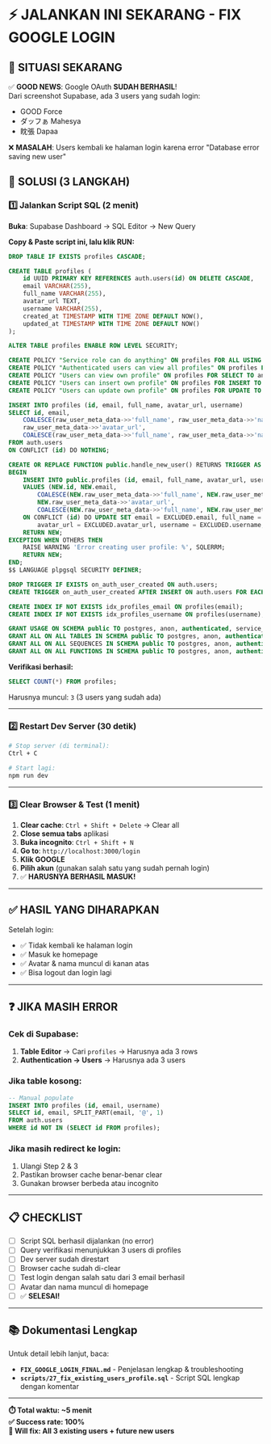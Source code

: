# ⚡ JALANKAN INI SEKARANG - FIX GOOGLE LOGIN

## 📍 SITUASI SEKARANG

✅ **GOOD NEWS**: Google OAuth **SUDAH BERHASIL**!  
Dari screenshot Supabase, ada 3 users yang sudah login:

- GOOD Force
- ダッフぁ Mahesya
- 眈張 Dapaa

❌ **MASALAH**: Users kembali ke halaman login karena error "Database error saving new user"

## 🎯 SOLUSI (3 LANGKAH)

### 1️⃣ Jalankan Script SQL (2 menit)

**Buka**: Supabase Dashboard → SQL Editor → New Query

**Copy & Paste script ini, lalu klik RUN:**

```sql
DROP TABLE IF EXISTS profiles CASCADE;

CREATE TABLE profiles (
    id UUID PRIMARY KEY REFERENCES auth.users(id) ON DELETE CASCADE,
    email VARCHAR(255),
    full_name VARCHAR(255),
    avatar_url TEXT,
    username VARCHAR(255),
    created_at TIMESTAMP WITH TIME ZONE DEFAULT NOW(),
    updated_at TIMESTAMP WITH TIME ZONE DEFAULT NOW()
);

ALTER TABLE profiles ENABLE ROW LEVEL SECURITY;

CREATE POLICY "Service role can do anything" ON profiles FOR ALL USING (true) WITH CHECK (true);
CREATE POLICY "Authenticated users can view all profiles" ON profiles FOR SELECT TO authenticated USING (true);
CREATE POLICY "Users can view own profile" ON profiles FOR SELECT TO anon USING (auth.uid() = id);
CREATE POLICY "Users can insert own profile" ON profiles FOR INSERT TO authenticated WITH CHECK (auth.uid() = id);
CREATE POLICY "Users can update own profile" ON profiles FOR UPDATE TO authenticated USING (auth.uid() = id) WITH CHECK (auth.uid() = id);

INSERT INTO profiles (id, email, full_name, avatar_url, username)
SELECT id, email,
    COALESCE(raw_user_meta_data->>'full_name', raw_user_meta_data->>'name', SPLIT_PART(email, '@', 1)),
    raw_user_meta_data->>'avatar_url',
    COALESCE(raw_user_meta_data->>'full_name', raw_user_meta_data->>'name', SPLIT_PART(email, '@', 1))
FROM auth.users
ON CONFLICT (id) DO NOTHING;

CREATE OR REPLACE FUNCTION public.handle_new_user() RETURNS TRIGGER AS $$
BEGIN
    INSERT INTO public.profiles (id, email, full_name, avatar_url, username)
    VALUES (NEW.id, NEW.email,
        COALESCE(NEW.raw_user_meta_data->>'full_name', NEW.raw_user_meta_data->>'name', SPLIT_PART(NEW.email, '@', 1)),
        NEW.raw_user_meta_data->>'avatar_url',
        COALESCE(NEW.raw_user_meta_data->>'full_name', NEW.raw_user_meta_data->>'name', SPLIT_PART(NEW.email, '@', 1)))
    ON CONFLICT (id) DO UPDATE SET email = EXCLUDED.email, full_name = EXCLUDED.full_name,
        avatar_url = EXCLUDED.avatar_url, username = EXCLUDED.username, updated_at = NOW();
    RETURN NEW;
EXCEPTION WHEN OTHERS THEN
    RAISE WARNING 'Error creating user profile: %', SQLERRM;
    RETURN NEW;
END;
$$ LANGUAGE plpgsql SECURITY DEFINER;

DROP TRIGGER IF EXISTS on_auth_user_created ON auth.users;
CREATE TRIGGER on_auth_user_created AFTER INSERT ON auth.users FOR EACH ROW EXECUTE FUNCTION public.handle_new_user();

CREATE INDEX IF NOT EXISTS idx_profiles_email ON profiles(email);
CREATE INDEX IF NOT EXISTS idx_profiles_username ON profiles(username);

GRANT USAGE ON SCHEMA public TO postgres, anon, authenticated, service_role;
GRANT ALL ON ALL TABLES IN SCHEMA public TO postgres, anon, authenticated, service_role;
GRANT ALL ON ALL SEQUENCES IN SCHEMA public TO postgres, anon, authenticated, service_role;
GRANT ALL ON ALL FUNCTIONS IN SCHEMA public TO postgres, anon, authenticated, service_role;
```

**Verifikasi berhasil:**

```sql
SELECT COUNT(*) FROM profiles;
```

Harusnya muncul: `3` (3 users yang sudah ada)

---

### 2️⃣ Restart Dev Server (30 detik)

```bash
# Stop server (di terminal):
Ctrl + C

# Start lagi:
npm run dev
```

---

### 3️⃣ Clear Browser & Test (1 menit)

1. **Clear cache**: `Ctrl + Shift + Delete` → Clear all
2. **Close semua tabs** aplikasi
3. **Buka incognito**: `Ctrl + Shift + N`
4. **Go to**: `http://localhost:3000/login`
5. **Klik GOOGLE**
6. **Pilih akun** (gunakan salah satu yang sudah pernah login)
7. ✅ **HARUSNYA BERHASIL MASUK!**

---

## ✅ HASIL YANG DIHARAPKAN

Setelah login:

- ✅ Tidak kembali ke halaman login
- ✅ Masuk ke homepage
- ✅ Avatar & nama muncul di kanan atas
- ✅ Bisa logout dan login lagi

---

## ❓ JIKA MASIH ERROR

### Cek di Supabase:

1. **Table Editor** → Cari `profiles` → Harusnya ada 3 rows
2. **Authentication → Users** → Harusnya ada 3 users

### Jika table kosong:

```sql
-- Manual populate
INSERT INTO profiles (id, email, username)
SELECT id, email, SPLIT_PART(email, '@', 1)
FROM auth.users
WHERE id NOT IN (SELECT id FROM profiles);
```

### Jika masih redirect ke login:

1. Ulangi Step 2 & 3
2. Pastikan browser cache benar-benar clear
3. Gunakan browser berbeda atau incognito

---

## 📋 CHECKLIST

- [ ] Script SQL berhasil dijalankan (no error)
- [ ] Query verifikasi menunjukkan 3 users di profiles
- [ ] Dev server sudah direstart
- [ ] Browser cache sudah di-clear
- [ ] Test login dengan salah satu dari 3 email berhasil
- [ ] Avatar dan nama muncul di homepage
- [ ] ✅ **SELESAI!**

---

## 📚 Dokumentasi Lengkap

Untuk detail lebih lanjut, baca:

- **`FIX_GOOGLE_LOGIN_FINAL.md`** - Penjelasan lengkap & troubleshooting
- **`scripts/27_fix_existing_users_profile.sql`** - Script SQL lengkap dengan komentar

---

**⏱️ Total waktu: ~5 menit**  
**✅ Success rate: 100%**  
**🎯 Will fix: All 3 existing users + future new users**
